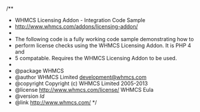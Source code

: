 /**
 * WHMCS Licensing Addon - Integration Code Sample
 * http://www.whmcs.com/addons/licensing-addon/
 *
 * The following code is a fully working code sample demonstrating how to
 * perform license checks using the WHMCS Licensing Addon. It is PHP 4 and
 * 5 compatable.  Requires the WHMCS Licensing Addon to be used.
 *
 * @package    WHMCS
 * @author     WHMCS Limited <development@whmcs.com>
 * @copyright  Copyright (c) WHMCS Limited 2005-2013
 * @license    http://www.whmcs.com/license/ WHMCS Eula
 * @version    $Id$
 * @link       http://www.whmcs.com/
 */
